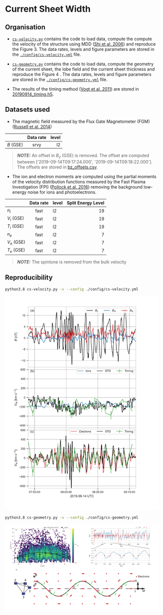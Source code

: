 # Current Sheet Width


## Organisation
- [`cs-velocity.py`](./cs-velocity.py) contains the code to load data, compute the
 compute the velocity of the structure using MDD ([Shi et al. 2006](https://agupubs.onlinelibrary.wiley.com/doi/10.1029/2005GL025073)) and reproduce the Figure 3. The data rates, levels
 and figure parameters are stored in the [`./config/cs-velocity.yml`](./config/cs-velocity.yml
 ) file.
 
- [`cs-geometry.py`](./cs-geometry.py) contains the code to load data, compute the geometry of
 the current sheet, the lobe field and the current sheet thickness and reproduce the Figure 4
 . The data rates, levels and figure parameters are stored in the [`./config/cs-geometry.yml`](./config/cs-geometry.yml
 ) file.
 
- The results of the timing method ([Vogt et al. 2011](https://angeo.copernicus.org/articles/29/2239/2011/)) are stored in [20190914_timing.h5](../data/timing/20190914_timing.h5).
 

## Datasets used
- The magnetic field measured by the Flux Gate Magnetometer (FGM) ([Russell et al. 2014](https://link.springer.com/article/10.1007/s11214-014-0057-3))
 
|             |   Data rate   | level |
|-------------|:-------------:|------:|
| $`B`$ (GSE) | srvy          | l2    |

> **_NOTE:_**  An offset in $`B_z`$ (GSE) is removed. The offset are computed between ['2019-09-14T09:17:24.000', '2019-09-14T09:18:22.000']. The offsets are stored in [bz_offsets.csv](../data/bz_offsets.csv).

- The ion and electron moments are computed using the partial moments of the velocity
 distribution functions measured by the Fast Plasma Investigation (FPI) ([Pollock et al. 2016](https://link.springer.com/article/10.1007/s11214-016-0245-4)) removing the background low-energy noise for ions and photoelectrons.

|                |   Data rate   | level | Split Energy Level |
|:---------------|:-------------:|:------|-------------------:|
| $`n_i`$        | fast          | l2    |        19          |
| $`V_i`$ (GSE)  | fast          | l2    |        19          |
| $`T_i`$ (GSE)  | fast          | l2    |        19          |
| $`n_e`$        | fast          | l2    |         7          |
| $`V_e`$ (GSE)  | fast          | l2    |         7          |
| $`T_e`$ (GSE)  | fast          | l2    |         7          |

> **_NOTE:_** The spintone is removed from the bulk velocity


## Reproducibility
```bash
python3.8 cs-velocity.py -v --config ./config/cs-velocity.yml
```

[![Figure 3](../figures/figure_3.png)](../figures/figure_3.png)

```bash
python3.8 cs-geometry.py -v --config ./config/cs-geometry.yml
```

[![Figure 4](../figures/figure_4.png)](../figures/figure_4.png)